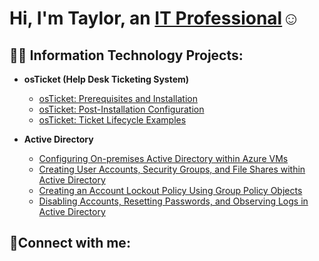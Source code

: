 <h1>Hi, I'm Taylor, an <a href="https://www.linkedin.com/in/taylor-harris-49583278">IT Professional</a>☺</h1>

<h2>👨‍💻 Information Technology Projects:</h2>

- <b>osTicket (Help Desk Ticketing System)</b>
  - [osTicket: Prerequisites and Installation](https://github.com/harrisbrionnat/osticket-prereqs)
  - [osTicket: Post-Installation Configuration](https://github.com/harrisbrionnat/post-install-config)
  - [osTicket: Ticket Lifecycle Examples](https://github.com/harrisbrionnat/ticket-lifecycle)

- <b>Active Directory</b>
  - [Configuring On-premises Active Directory within Azure VMs](https://github.com/harrisbrionnat/configure-ad)
  - [Creating User Accounts, Security Groups, and File Shares within Active Directory](https://github.com/harrisbrionnat/user-group-ad)
  - [Creating an Account Lockout Policy Using Group Policy Objects](https://github.com/harrisbrionnat/group-policies)
  - [Disabling Accounts, Resetting Passwords, and Observing Logs in Active Directory](https://github.com/harrisbrionnat/manage-account)

<h2>🤳Connect with me:</h2>


